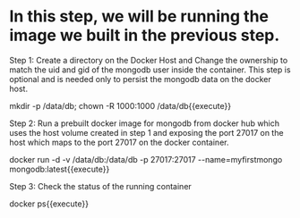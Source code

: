# In this step, we will be running the image we built in the previous step.

Step 1: Create a directory on the Docker Host and Change the ownership to match the uid and gid of the mongodb user inside the container. This step is optional and is needed only to persist the mongodb data on the docker host.

mkdir -p /data/db; chown -R 1000:1000 /data/db{{execute}}

Step 2: Run a prebuilt docker image for mongodb from docker hub which uses the host volume created in step 1 and exposing the port 27017 on the host which maps to the port 27017 on the docker container.

docker run -d -v /data/db:/data/db -p 27017:27017 --name=myfirstmongo mongodb:latest{{execute}}

Step 3: Check the status of the running container

docker ps{{execute}}
